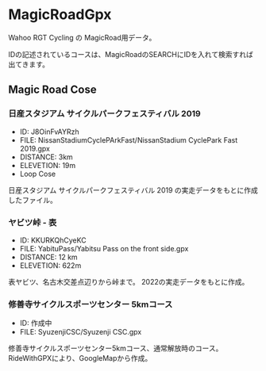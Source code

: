 # MagicRoadGpx
Wahoo RGT Cycling の MagicRoad用データ。

IDの記述されているコースは、MagicRoadのSEARCHにIDを入れて検索すれば出てきます。


## Magic Road Cose

### 日産スタジアム サイクルパークフェスティバル 2019

* ID: J8OinFvAYRzh
* FILE: NissanStadiumCyclePArkFast/NissanStadium CyclePark Fast 2019.gpx
* DISTANCE: 3km
* ELEVETION: 19m
* Loop Cose

日産スタジアム サイクルパークフェスティバル 2019 の実走データをもとに作成したファイル。

### ヤビツ峠 - 表

* ID: KKURKQhCyeKC
* FILE: YabituPass/Yabitsu Pass on the front side.gpx
* DISTANCE: 12 km
* ELEVETION: 622m

表ヤビツ、名古木交差点辺りから峠まで。
2022の実走データをもとに作成。


### 修善寺サイクルスポーツセンター 5kmコース

* ID: 作成中
* FILE: SyuzenjiCSC/Syuzenji CSC.gpx

修善寺サイクルスポーツセンター5kmコース、通常解放時のコース。
RideWithGPXにより、GoogleMapから作成。

